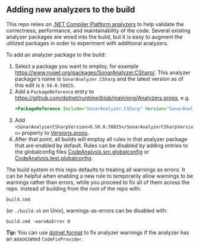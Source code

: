 ## Adding new analyzers to the build

This repo relies on [.NET Compiler Platform analyzers](https://learn.microsoft.com/visualstudio/code-quality/roslyn-analyzers-overview) to help validate the correctness, performance, and maintainability of the code.  Several existing analyzer packages are wired into the build, but it is easy to augment the utilized packages in order to experiment with additional analyzers.

To add an analyzer package to the build:
1. Select a package you want to employ, for example https://www.nuget.org/packages/SonarAnalyzer.CSharp/.  This analyzer package's name is `SonarAnalyzer.CSharp` and the latest version as of this edit is `8.50.0.58025`.
2. Add a `PackageReference` entry to <https://github.com/dotnet/runtime/blob/main/eng/Analyzers.props>, e.g.
    ```XML
    <PackageReference Include="SonarAnalyzer.CSharp" Version="SonarAnalyzerCSharpVersion" PrivateAssets="all" />
    ```
3. Add `<SonarAnalyzerCSharpVersion>8.50.0.58025</SonarAnalyzerCSharpVersion>` property to [Versions.props](https://github.com/dotnet/runtime/blob/main/eng/Versions.props).
4. After that point, all builds will employ all rules in that analyzer package that are enabled by default.  Rules can be disabled by adding entries to the globalconfig files [CodeAnalysis.src.globalconfig](https://github.com/dotnet/runtime/blob/main/eng/CodeAnalysis.src.globalconfig) or [CodeAnalysis.test.globalconfig](https://github.com/dotnet/runtime/blob/main/eng/CodeAnalysis.test.globalconfig).

The build system in this repo defaults to treating all warnings as errors. It can be helpful when enabling a new rule to temporarily allow warnings to be warnings rather than errors, while you proceed to fix all of them across the repo. Instead of building from the root of the repo with:
```
build.cmd
```
(or `./build.sh` on Unix), warnings-as-errors can be disabled with:
```
build.cmd -warnAsError 0
```

**Tip:** You can use [dotnet format](https://learn.microsoft.com/dotnet/core/tools/dotnet-format) to fix analyzer warnings if the analyzer has an associated `CodeFixProvider`.
